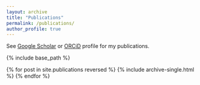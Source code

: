 ```yaml
---
layout: archive
title: "Publications"
permalink: /publications/
author_profile: true
---
```


  See <a href="https://scholar.google.se/citations?user=t3xciDsAAAAJ&hl=en">Google Scholar</a>
  or <a href="https://orcid.org/0000-0001-5341-1733">ORCiD</a> profile for my publications.

{% include base_path %}

{% for post in site.publications reversed %}
  {% include archive-single.html %}
{% endfor %}
